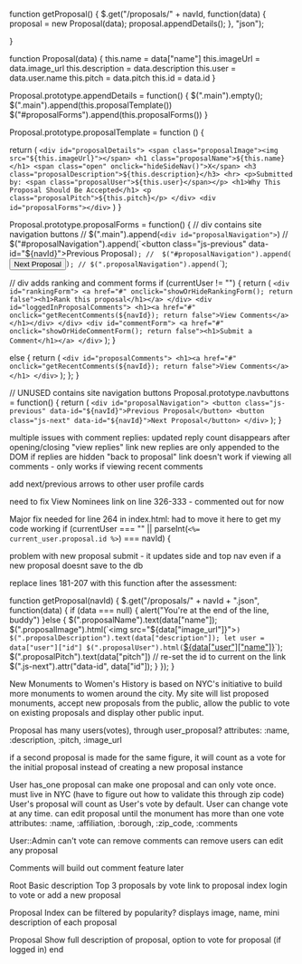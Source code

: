 function getProposal() {
  $.get("/proposals/" + navId, function(data) {
    proposal = new Proposal(data);
    proposal.appendDetails();
  }, "json");

}

function Proposal(data) {
  this.name = data["name"]
  this.imageUrl = data.image_url
  this.description = data.description
  this.user = data.user.name
  this.pitch = data.pitch
  this.id = data.id
}

Proposal.prototype.appendDetails = function() {
  $(".main").empty();
  $(".main").append(this.proposalTemplate())
  $("#proposalForms").append(this.proposalForms())
}

Proposal.prototype.proposalTemplate = function () {

  return (
    `<div id="proposalDetails">
      <span class="proposalImage"><img src="${this.imageUrl}"></span>
      <h1 class="proposalName">${this.name}</h1>
      <span class="open" onclick="hideSideNav()">X</span>
      <h3 class="proposalDescription">${this.description}</h3>
      <hr>
      <p>Submitted by: <span class="proposalUser">${this.user}</span></p>
      <h1>Why This Proposal Should Be Accepted</h1>
      <p class="proposalPitch">${this.pitch}</p>
    </div>
    <div id="proposalForms"></div>`
  )
}

Proposal.prototype.proposalForms = function() {
  // div contains site navigation buttons
  // $(".main").append(`<div id="proposalNavigation">`)
  // $("#proposalNavigation").append(`<button class="js-previous" data-id="${navId}">Previous Proposal</button>`);
  //  $("#proposalNavigation").append(`<button class="js-next" data-id="${navId}">Next Proposal</button>`);
  // $(".proposalNavigation").append(`</div>`);

  // div adds ranking and comment forms
  if (currentUser != "") {
    return (
        `<div id="rankingForm">
          <a href="#" onclick="showOrHideRankingForm(); return false"><h1>Rank this proposal</h1></a>
        </div>
        <div id="loggedInProposalComments">
          <h1><a href="#" onclick="getRecentComments(${navId}); return false">View Comments</a></h1></div>
        </div>
        <div id="commentForm">
          <a href="#" onclick="showOrHideCommentForm(); return false"><h1>Submit a Comment</h1></a>
        </div>`
    );
  }

  else {
    return (
      `<div id="proposalComments">
        <h1><a href="#" onclick="getRecentComments(${navId}); return false">View Comments</a></h1>
      </div>`
    );
  };
}

// UNUSED contains site navigation buttons
Proposal.prototype.navbuttons = function() {
  return (
    `<div id="proposalNavigation">
      <button class="js-previous" data-id="${navId}">Previous Proposal</button>
      <button class="js-next" data-id="${navId}">Next Proposal</button>
    </div>`
  );
}


multiple issues with comment replies:
  updated reply count disappears after opening/closing "view replies" link
  new replies are only appended to the DOM if replies are hidden
  "back to proposal" link doesn't work if viewing all comments - only works if viewing recent comments

add next/previous arrows to other user profile cards

need to fix View Nominees link on line 326-333 - commented out for now

Major fix needed for line 264 in index.html:
had to move it here to get my code working
 if (currentUser === "" || parseInt(`<%= current_user.proposal.id %>`) === navId) {

problem with new proposal submit - it updates side and top nav even if a new proposal doesnt save to the db

replace lines 181-207 with this function after the assessment:

function getProposal(navId) {
  $.get("/proposals/" + navId + ".json", function(data) {
    if (data === null) {
      alert("You're at the end of the line, buddy")
    }else {
      $(".proposalName").text(data["name"]);
      $(".proposalImage").html(`<img src="${data["image_url"]}">`)
      $(".proposalDescription").text(data["description"]);
      let user = data["user"]["id"]
      $(".proposalUser").html(`<a href="/users/${data['user']['id']}">${data["user"]["name"]}</a>`);
      $(".proposalPitch").text(data["pitch"])
      // re-set the id to current on the link
      $(".js-next").attr("data-id", data["id"]);
    }
  });
}






New Monuments to Women's History is based on NYC's initiative to build more monuments to women around the city.  My site will list proposed monuments, accept new proposals from the public, allow the public to vote on existing proposals and display other public input.

Proposal
  has many users(votes), through user_proposal?
  attributes: :name, :description, :pitch, :image_url

  if a second proposal is made for the same figure, it will count as a vote for the initial proposal instead of creating a new proposal instance

User
  has_one proposal
  can make one proposal and can only vote once.
  must live in NYC (have to figure out how to validate this through zip code)  
  User's proposal will count as User's vote by default.
  User can change vote at any time.
  can edit proposal until the monument has more than one vote
  attributes: :name, :affiliation, :borough, :zip_code, :comments

User::Admin
  can't vote
  can remove comments
  can remove users
  can edit any proposal

Comments
will build out comment feature later

Root
  Basic description
  Top 3 proposals by vote
  link to proposal index
  login to vote or add a new proposal

Proposal Index
  can be filtered by popularity?
  displays image, name, mini description of each proposal

Proposal Show
  full description of proposal, option to vote for proposal (if logged in)
end
